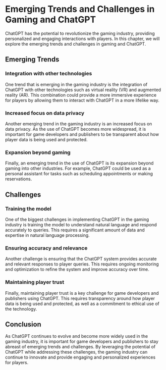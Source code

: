 Emerging Trends and Challenges in Gaming and ChatGPT
=======================================================================================================

ChatGPT has the potential to revolutionize the gaming industry, providing personalized and engaging interactions with players. In this chapter, we will explore the emerging trends and challenges in gaming and ChatGPT.

Emerging Trends
---------------

### Integration with other technologies

One trend that is emerging in the gaming industry is the integration of ChatGPT with other technologies such as virtual reality (VR) and augmented reality (AR). This combination could provide a more immersive experience for players by allowing them to interact with ChatGPT in a more lifelike way.

### Increased focus on data privacy

Another emerging trend in the gaming industry is an increased focus on data privacy. As the use of ChatGPT becomes more widespread, it is important for game developers and publishers to be transparent about how player data is being used and protected.

### Expansion beyond gaming

Finally, an emerging trend in the use of ChatGPT is its expansion beyond gaming into other industries. For example, ChatGPT could be used as a personal assistant for tasks such as scheduling appointments or making reservations.

Challenges
----------

### Training the model

One of the biggest challenges in implementing ChatGPT in the gaming industry is training the model to understand natural language and respond accurately to queries. This requires a significant amount of data and expertise in natural language processing.

### Ensuring accuracy and relevance

Another challenge is ensuring that the ChatGPT system provides accurate and relevant responses to player queries. This requires ongoing monitoring and optimization to refine the system and improve accuracy over time.

### Maintaining player trust

Finally, maintaining player trust is a key challenge for game developers and publishers using ChatGPT. This requires transparency around how player data is being used and protected, as well as a commitment to ethical use of the technology.

Conclusion
----------

As ChatGPT continues to evolve and become more widely used in the gaming industry, it is important for game developers and publishers to stay abreast of emerging trends and challenges. By leveraging the potential of ChatGPT while addressing these challenges, the gaming industry can continue to innovate and provide engaging and personalized experiences for players.
